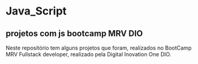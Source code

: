 # Java_Script
## projetos com js bootcamp MRV DIO

Neste repositório tem alguns projetos que foram, realizados no BootCamp MRV Fullstack developer, realizado pela Digital Inovation One DIO.


